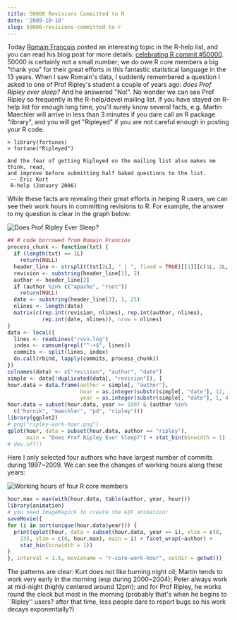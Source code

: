 ```yaml
---
title: 50000 Revisions Committed to R
date: '2009-10-10'
slug: 50000-revisions-committed-to-r
---
```


Today [Romain Francois](http://romainfrancois.blog.free.fr/) posted an interesting topic in the R-help list, and you can read his blog post for more details: [celebrating R commit #50000](http://romainfrancois.blog.free.fr/index.php?post/2009/10/09/celebrating-R-commit-50000). 50000 is certainly not a small number; we do owe R core members a big "thank you" for their great efforts in this fantastic statistical language in the 13 years. When I saw Romain's data, I suddenly remembered a question I asked to one of Prof Ripley's student a couple of years ago: _does Prof Ripley ever sleep?_ And he answered "No!". No wonder we can see Prof Ripley so frequently in the R-help/devel mailing list. If you have stayed on R-help list for enough long time, you'll surely know several facts, e.g. Martin Maechler will arrive in less than 3 minutes if you dare call an R package "library", and you will get "Ripleyed" if you are not careful enough in posting your R code.

    > library(fortunes)
    > fortune("Ripleyed")

    And the fear of getting Ripleyed on the mailing list also makes me think, read,
    and improve before submitting half baked questions to the list.
     -- Eric Kort
     R-help (January 2006)

While these facts are revealing their great efforts in helping R users, we can see their work hours in committing revisions to R. For example, the answer to my question is clear in the graph below:

![Does Prof Ripley Ever Sleep?](https://db.yihui.name/imgur/1kSb7.png)

```r 
## R code borrowed from Romain Francios
process_chunk <- function(txt) {
  if (length(txt) == 1L)
    return(NULL)
  header_line <- strsplit(txt[2L], " | ", fixed = TRUE)[[1]][c(1L, 2L, 3L)]
  revision <- substring(header_line[1], 2)
  author <- header_line[2]
  if (author %in% c("apache", "root"))
    return(NULL)
  date <- substring(header_line[3], 1, 25)
  nlines <- length(date)
  matrix(c(rep.int(revision, nlines), rep.int(author, nlines),
           rep.int(date, nlines)), nrow = nlines)
}
data <- local({
  lines <- readLines("rsvn.log")
  index <- cumsum(grepl("^-+$", lines))
  commits <- split(lines, index)
  do.call(rbind, lapply(commits, process_chunk))
})
colnames(data) <- c("revision", "author", "date")
simple <- data[!duplicated(data[, "revision"]), ]
hour.data = data.frame(author = simple[, "author"],
                       hour = as.integer(substr(simple[, "date"], 12, 13)),
                       year = as.integer(substr(simple[, "date"], 1, 4)))
hour.data = subset(hour.data, year >= 1997 & (author %in%
  c("hornik", "maechler", "pd", "ripley")))
library(ggplot2)
# png("ripley-work-hour.png")
qplot(hour, data = subset(hour.data, author == "ripley"),
      main = "Does Prof Ripley Ever Sleep?") + stat_bin(binwidth = 1)
# dev.off()
```

Here I only selected four authors who have largest number of commits during 1997~2009. We can see the changes of working hours along these years:

![Working hours of four R core members](https://db.yihui.name/imgur/Q2KJi.gif)

```r 
hour.max = max(with(hour.data, table(author, year, hour)))
library(animation)
# you need ImageMagick to create the GIF animation!
saveMovie({
for (i in sort(unique(hour.data$year))) {
  print(qplot(hour, data = subset(hour.data, year == i), xlim = c(0,
    23), ylim = c(0, hour.max), main = i) + facet_wrap(~author) +
    stat_bin(binwidth = 1))
}
}, interval = 1.5, moviename = "r-core-work-hour", outdir = getwd())
```

The patterns are clear: Kurt does not like burning night oil; Martin tends to work very early in the morning (esp during 2000~2004); Peter always work at mid-night (highly centered around 12pm); and for Prof Ripley, he works round the clock but most in the morning (probably that's when he begins to ``Ripley'' users? after that time, less people dare to report bugs so his work decays exponentially?)
